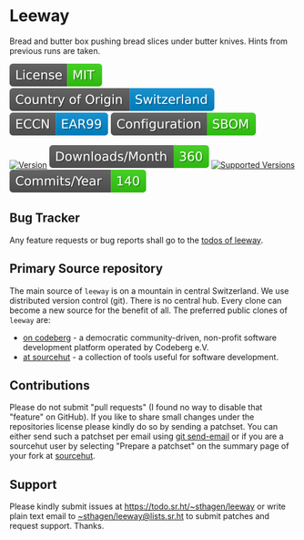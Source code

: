 # Leeway

Bread and butter box pushing bread slices under butter knives. Hints from previous runs are taken.

[![license](badges/license-spdx-mit.svg)](https://git.sr.ht/~sthagen/leeway/tree/default/item/LICENSE)
[![Country of Origin](badges/country-of-origin-name-switzerland-neutral.svg)](https://git.sr.ht/~sthagen/leeway/tree/default/item/COUNTRY-OF-ORIGIN)
[![Export Classification Control Number (ECCN)](badges/export-control-classification-number_eccn-ear99-neutral.svg)](https://git.sr.ht/~sthagen/leeway/tree/default/item/EXPORT-CONTROL-CLASSIFICATION-NUMBER)
[![Configuration](badges/configuration-sbom.svg)](third-party/index.html)

[![Version](https://img.shields.io/pypi/v/leeway.svg?style=flat)](https://pypi.python.org/pypi/leeway/)
[![Downloads](badges/downloads-per-month.svg)](https://pepy.tech/project/leeway)
[![Supported Versions](https://img.shields.io/pypi/pyversions/leeway.svg?style=flat)](https://pypi.python.org/pypi/leeway/)
[![Maintenance Status](badges/commits-per-year.svg)](https://git.sr.ht/~sthagen/leeway/log)

## Bug Tracker

Any feature requests or bug reports shall go to the [todos of leeway](https://todo.sr.ht/~sthagen/leeway).

## Primary Source repository

The main source of `leeway` is on a mountain in central Switzerland.
We use distributed version control (git).
There is no central hub.
Every clone can become a new source for the benefit of all.
The preferred public clones of `leeway` are:

* [on codeberg](https://codeberg.org/sthagen/leeway) - a democratic community-driven, non-profit software development platform operated by Codeberg e.V.
* [at sourcehut](https://git.sr.ht/~sthagen/leeway) - a collection of tools useful for software development.

## Contributions

Please do not submit "pull requests" (I found no way to disable that "feature" on GitHub).
If you like to share small changes under the repositories license please kindly do so by sending a patchset.
You can either send such a patchset per email using [git send-email](https://git-send-email.io) or 
if you are a sourcehut user by selecting "Prepare a patchset" on the summary page of your fork at [sourcehut](https://git.sr.ht/).

## Support

Please kindly submit issues at <https://todo.sr.ht/~sthagen/leeway> or write plain text email to <~sthagen/leeway@lists.sr.ht> to submit patches and request support. Thanks.
